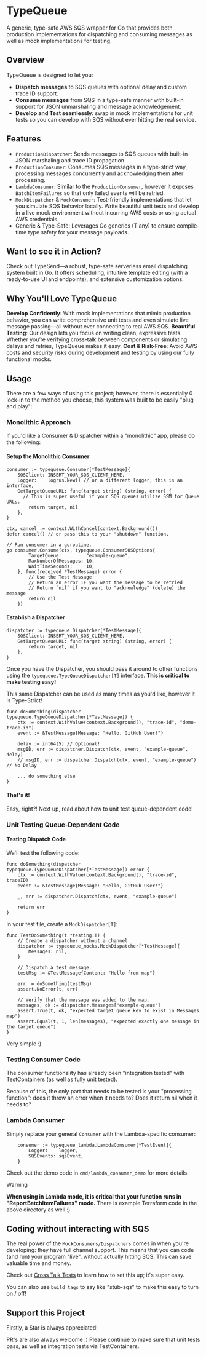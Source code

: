 # TypeQueue
A generic, type-safe AWS SQS wrapper for Go that provides both production implementations for dispatching and consuming messages as well as mock implementations for testing.

## Overview
TypeQueue is designed to let you:

- **Dispatch messages** to SQS queues with optional delay and custom trace ID support.
- **Consume messages** from SQS in a type-safe manner with built-in support for JSON unmarshaling and message acknowledgement.
- **Develop and Test seamlessly**: swap in mock implementations for unit tests so you can develop with SQS without ever hitting the real service.

## Features
- `ProductionDispatcher`: Sends messages to SQS queues with built-in JSON marshaling and trace ID propagation.
- `ProductionConsumer`: Consumes SQS messages in a type-strict way, processing messages concurrently and acknowledging them after processing.
- `LambdaConsumer`: Similar to the `ProductionConsumer`, however it exposes `BatchItemFailures` so that only failed events will be retried.
- `MockDispatcher` & `MockConsumer`: Test-friendly implementations that let you simulate SQS behavior locally. Write beautiful unit tests and develop in a live mock environment without incurring AWS costs or using actual AWS credentials.
- Generic & Type-Safe: Leverages Go generics (T any) to ensure compile-time type safety for your message payloads.

## Want to see it in Action?
Check out TypeSend—a robust, type-safe serverless email dispatching system built in Go. It offers scheduling, intuitive template editing (with a ready-to-use UI and endpoints), and extensive customization options.

## Why You'll Love TypeQueue
**Develop Confidently**: With mock implementations that mimic production behavior, you can write comprehensive unit tests and even simulate live message passing—all without ever connecting to real AWS SQS.
**Beautiful Testing**: Our design lets you focus on writing clean, expressive tests. Whether you’re verifying cross-talk between components or simulating delays and retries, TypeQueue makes it easy.
**Cost & Risk-Free**: Avoid AWS costs and security risks during development and testing by using our fully functional mocks.

## Usage

There are a few ways of using this project; however, there is essentially 0 lock-in to the method you choose, this system was built to be easily "plug and play":

### Monolithic Approach
If you'd like a Consumer & Dispatcher within a "monolithic" app, please do the following:

#### Setup the Monolithic Consumer
```
consumer := typequeue.Consumer[*TestMessage]{
	SQSClient: INSERT_YOUR_SQS_CLIENT_HERE,
	Logger:    logrus.New() // or a different logger; this is an interface,
	GetTargetQueueURL: func(target string) (string, error) {
	  // This is super useful if your SQS queues utilize SSM for Queue URLs.
		return target, nil
	},
}

ctx, cancel := context.WithCancel(context.Background())
defer cancel() // or pass this to your "shutdown" function.

// Run consumer in a goroutine.
go consumer.Consume(ctx, typequeue.ConsumerSQSOptions{
		TargetQueue:         "example-queue",
		MaxNumberOfMessages: 10,
		WaitTimeSeconds:     10,
	}, func(received *TestMessage) error {
		// Use the Test Message!
		// Return an error IF you want the message to be retried
		// Return `nil` if you want to "acknowledge" (delete) the message
		return nil
	})
```

#### Establish a Dispatcher

```
dispatcher := typequeue.Dispatcher[*TestMessage]{
	SQSClient: INSERT_YOUR_SQS_CLIENT_HERE,
	GetTargetQueueURL: func(target string) (string, error) {
		return target, nil
	},
}
```

Once you have the Dispatcher, you should pass it around to other functions using the `typequeue.TypeQueueDispatcher[T]` interface. **This is critical to make testing easy!**

This same Dispatcher can be used as many times as you'd like, however it is Type-Strict!

```
func doSomething(dispatcher typequeue.TypeQueueDispatcher[*TestMessage]) {
	ctx := context.WithValue(context.Background(), "trace-id", "demo-trace-id")
	event := &TestMessage{Message: "Hello, GitHub User!"}

	delay := int64(5) // Optional!
	msgID, err := dispatcher.Dispatch(ctx, event, "example-queue", delay)
	// msgID, err := dispatcher.Dispatch(ctx, event, "example-queue") // No Delay

	... do something else
}
```

#### That's it!

Easy, right?! Next up, read about how to unit test queue-dependent code!

### Unit Testing Queue-Dependent Code

#### Testing Dispatch Code
We'll test the following code:

```
func doSomething(dispatcher typequeue.TypeQueueDispatcher[*TestMessage]) error {
	ctx := context.WithValue(context.Background(), "trace-id", traceID)
	event := &TestMessage{Message: "Hello, GitHub User!"}

	_, err := dispatcher.Dispatch(ctx, event, "example-queue")

	return err
}
```

In your test file, create a `MockDispatcher[T]`:

```
func TestDoSomething(t *testing.T) {
	// Create a dispatcher without a channel.
	dispatcher := typequeue_mocks.MockDispatcher[*TestMessage]{
		Messages: nil,
	}

	// Dispatch a test message.
	testMsg := &TestMessage{Content: "Hello from map"}

	err := doSomething(testMsg)
	assert.NoError(t, err)

	// Verify that the message was added to the map.
	messages, ok := dispatcher.Messages["example-queue"]
	assert.True(t, ok, "expected target queue key to exist in Messages map")
	assert.Equal(t, 1, len(messages), "expected exactly one message in the target queue")
}
```

Very simple :)

### Testing Consumer Code

The consumer functionality has already been "integration tested" with TestContainers (as well as fully unit tested).

Because of this, the only part that needs to be tested is your "processing function": does it throw an error when it needs to? Does it return nil when it needs to?

### Lambda Consumer

Simply replace your general `Consumer` with the Lambda-specific consumer:
```
	consumer := typequeue_lambda.LambdaConsumer[*TestEvent]{
		Logger:    logger,
		SQSEvents: sqsEvent,
	}
```

Check out the demo code in `cmd/lambda_consumer_demo` for more details.

> [!WARNING]
> **When using in Lambda mode, it is critical that your function runs in "ReportBatchItemFailures" mode.** There is example Terraform code in the above directory as well :)

## Coding without interacting with SQS

The real power of the `MockConsumers/Dispatchers` comes in when you're developing: they have full channel support. This means that you can code (and run) your program "live", without actually hitting SQS. This can save valuable time and money.

Check out [Cross Talk Tests](./pkg/mocked/tests/crosstalk_test.go) to learn how to set this up; it's super easy.

You can also use `build tags` to say like "stub-sqs" to make this easy to turn on / off!

## Support this Project

Firstly, a Star is always appreciated!

PR's are also always welcome :) Please continue to make sure that unit tests pass, as well as integration tests via TestContainers.
